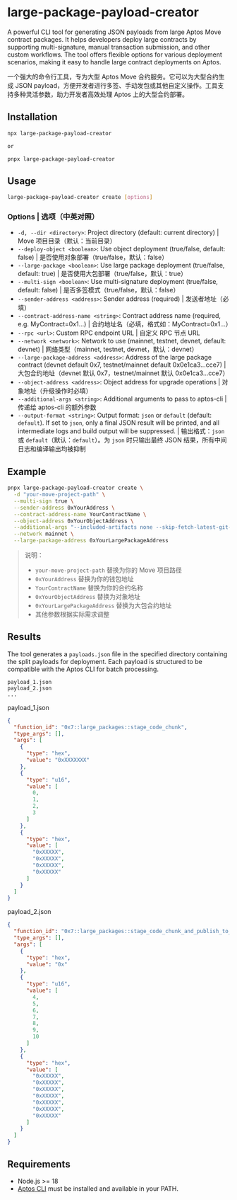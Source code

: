 # large-package-payload-creator

A powerful CLI tool for generating JSON payloads from large Aptos Move contract packages. It helps developers deploy large contracts by supporting multi-signature, manual transaction submission, and other custom workflows. The tool offers flexible options for various deployment scenarios, making it easy to handle large contract deployments on Aptos.

一个强大的命令行工具，专为大型 Aptos Move 合约服务。它可以为大型合约生成 JSON payload，方便开发者进行多签、手动发包或其他自定义操作。工具支持多种灵活参数，助力开发者高效处理 Aptos 上的大型合约部署。

## Installation

```bash
npx large-package-payload-creator

or

pnpx large-package-payload-creator
```

## Usage

```bash
large-package-payload-creator create [options]
```

### Options | 选项（中英对照）

- `-d, --dir <directory>`: Project directory (default: current directory) | Move 项目目录（默认：当前目录）
- `--deploy-object <boolean>`: Use object deployment (true/false, default: false) | 是否使用对象部署（true/false，默认：false）
- `--large-package <boolean>`: Use large package deployment (true/false, default: true) | 是否使用大包部署（true/false，默认：true）
- `--multi-sign <boolean>`: Use multi-signature deployment (true/false, default: false) | 是否多签模式（true/false，默认：false）
- `--sender-address <address>`: Sender address (required) | 发送者地址（必填）
- `--contract-address-name <string>`: Contract address name (required, e.g. MyContract=0x1...) | 合约地址名（必填，格式如：MyContract=0x1...）
- `--rpc <url>`: Custom RPC endpoint URL | 自定义 RPC 节点 URL
- `--network <network>`: Network to use (mainnet, testnet, devnet, default: devnet) | 网络类型（mainnet, testnet, devnet，默认：devnet）
- `--large-package-address <address>`: Address of the large package contract (devnet default 0x7, testnet/mainnet default 0x0e1ca3...cce7) | 大包合约地址（devnet 默认 0x7，testnet/mainnet 默认 0x0e1ca3...cce7）
- `--object-address <address>`: Object address for upgrade operations | 对象地址（升级操作时必填）
- `--additional-args <string>`: Additional arguments to pass to aptos-cli | 传递给 aptos-cli 的额外参数
- `--output-format <string>`: Output format: `json` or `default` (default: `default`). If set to `json`, only a final JSON result will be printed, and all intermediate logs and build output will be suppressed. | 输出格式：`json` 或 `default`（默认：`default`）。为 `json` 时只输出最终 JSON 结果，所有中间日志和编译输出均被抑制

## Example

```bash
pnpx large-package-payload-creator create \
  -d "your-move-project-path" \
  --multi-sign true \
  --sender-address 0xYourAddress \
  --contract-address-name YourContractName \
  --object-address 0xYourObjectAddress \
  --additional-args "--included-artifacts none --skip-fetch-latest-git-deps" \
  --network mainnet \
  --large-package-address 0xYourLargePackageAddress
```

> 说明：
> - `your-move-project-path` 替换为你的 Move 项目路径
> - `0xYourAddress` 替换为你的钱包地址
> - `YourContractName` 替换为你的合约名称
> - `0xYourObjectAddress` 替换为对象地址
> - `0xYourLargePackageAddress` 替换为大包合约地址
> - 其他参数根据实际需求调整

## Results

The tool generates a `payloads.json` file in the specified directory containing the split payloads for deployment. Each payload is structured to be compatible with the Aptos CLI for batch processing.

```
payload_1.json
payload_2.json
...
```

payload_1.json
```json
{
  "function_id": "0x7::large_packages::stage_code_chunk",
  "type_args": [],
  "args": [
    {
      "type": "hex",
      "value": "0xXXXXXXX"
    },
    {
      "type": "u16",
      "value": [
        0,
        1,
        2,
        3
      ]
    },
    {
      "type": "hex",
      "value": [
        "0xXXXXX",
        "0xXXXXX",
        "0xXXXXX",
        "0xXXXXX"
      ]
    }
  ]
}
```

payload_2.json
```json
{
  "function_id": "0x7::large_packages::stage_code_chunk_and_publish_to_object",
  "type_args": [],
  "args": [
    {
      "type": "hex",
      "value": "0x"
    },
    {
      "type": "u16",
      "value": [
        4,
        5,
        6,
        7,
        8,
        9,
        10
      ]
    },
    {
      "type": "hex",
      "value": [
        "0xXXXXX",
        "0xXXXXX",
        "0xXXXXX",
        "0xXXXXX",
        "0xXXXXX",
        "0xXXXXX",
        "0xXXXXX"
      ]
    }
  ]
}
```
## Requirements

- Node.js >= 18
- [Aptos CLI](https://aptos.dev/en/build/cli) must be installed and available in your PATH.
